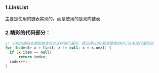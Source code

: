 ### 1.LinkList

主要是使用的链表实现的。而是使用的是双向链表


### 2.精彩的代码部分：

```java
// 以前的确没有想到链表可以这样进行遍历，我记得以前c都是使用的while来进行遍历的
for (Node<E> x = first; x != null; x = x.next) {
  if (x.item == null)
      return index;
  index++;
}
```